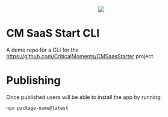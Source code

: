 <div align="center">
  <img src="https://github.com/user-attachments/assets/3676543b-73fc-4074-b1ac-de70b315938c">
</div>

# CM SaaS Start CLI
A demo repo for a CLI for the https://github.com/CriticalMoments/CMSaasStarter project.

# Publishing
Once published users will be able to install the app by running:
```bash
npx package-name@latest
```
